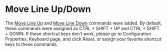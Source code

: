 # Move Line Up/Down

The [Move Line Up](../cmd/edit/move_line_up) and
[Move Line Down](../cmd/edit/move_line_down) commands were added. By default, these commands were assigned as CTRL + SHIFT + UP and CTRL + SHIFT + DOWN. If these shortcut keys don’t work, please go to Configuration Properties, Keyboard page, and click Reset, or assign your favorite shortcut keys to these commands.

